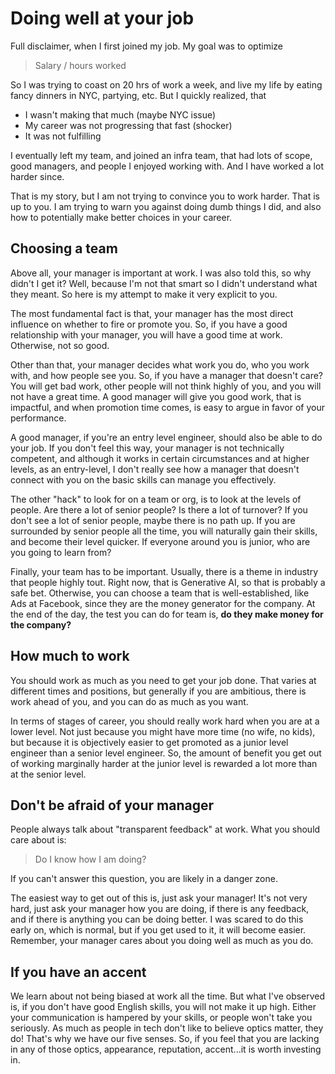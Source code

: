 # Doing well at your job

Full disclaimer, when I first joined my job. My goal was to optimize 

> Salary / hours worked

So I was trying to coast on 20 hrs of work a week, and live my life by eating fancy dinners in NYC, partying, etc. But I quickly realized, that 

* I wasn't making that much (maybe NYC issue)
* My career was not progressing that fast (shocker)
* It was not fulfilling 

I eventually left my team, and joined an infra team, that had lots of scope, good managers, and people I enjoyed working with. And I have worked a lot harder since.

That is my story, but I am not trying to convince you to work harder. That is up to you. I am trying to warn you against doing dumb things I did, and also how to potentially make better choices in your career.

## Choosing a team

Above all, your manager is important at work. I was also told this, so why didn't I get it?
Well, because I'm not that smart so I didn't understand what they meant. So here is my attempt to make it very explicit to you.

The most fundamental fact is that, your manager has the most direct influence on whether to fire or promote you. So, if you have a good relationship with your manager, you will have a good time at work. Otherwise, not so good.

Other than that, your manager decides what work you do, who you work with, and how people see you. So, if you have a manager that doesn't care? You will get bad work, other people will not think highly of you, and you will not have a great time. A good manager will give you good work, that is impactful, and when promotion time comes, is easy to argue in favor of your performance.

A good manager, if you're an entry level engineer, should also be able to do your job. If you don't feel this way, your manager is not technically competent, and although it works in certain circumstances and at higher levels, as an entry-level, I don't really see how a manager that doesn't connect with you on the basic skills can manage you effectively.

The other "hack" to look for on a team or org, is to look at the levels of people. Are there a lot of senior people? Is there a lot of turnover? If you don't see a lot of senior people, maybe there is no path up. If you are surrounded by senior people all the time, you will naturally gain their skills, and become their level quicker. If everyone around you is junior, who are you going to learn from?

Finally, your team has to be important. Usually, there is a theme in industry that people highly tout. Right now, that is Generative AI, so that is probably a safe bet. Otherwise, you can choose a team that is well-established, like Ads at Facebook, since they are the money generator for the company. At the end of the day, the test you can do for team is, **do they make money for the company?**

## How much to work

You should work as much as you need to get your job done. That varies at different times and positions, but generally if you are ambitious, there is work ahead of you, and you can do as much as you want.

In terms of stages of career, you should really work hard when you are at a lower level. Not just because you might have more time (no wife, no kids), but because it is objectively easier to get promoted as a junior level engineer than a senior level engineer. So, the amount of benefit you get out of working marginally harder at the junior level is rewarded a lot more than at the senior level.

## Don't be afraid of your manager

People always talk about "transparent feedback" at work. What you should care about is:

> Do I know how I am doing?

If you can't answer this question, you are likely in a danger zone.

The easiest way to get out of this is, just ask your manager! It's not very hard, just ask your manager how you are doing, if there is any feedback, and if there is anything you can be doing better. I was scared to do this early on, which is normal, but if you get used to it, it will become easier. Remember, your manager cares about you doing well as much as you do.

## If you have an accent

We learn about not being biased at work all the time. But what I've observed is, if you don't have good English skills, you will not make it up high. Either your communication is hampered by your skills, or people won't take you seriously. As much as people in tech don't like to believe optics matter, they do! That's why we have our five senses. So, if you feel that you are lacking in any of those optics, appearance, reputation, accent...it is worth investing in.

